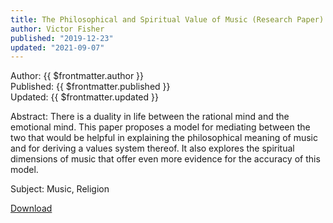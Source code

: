 ```yaml
---
title: The Philosophical and Spiritual Value of Music (Research Paper)
author: Victor Fisher
published: "2019-12-23"
updated: "2021-09-07"
---
```


Author: {{ $frontmatter.author }}  
Published: {{ $frontmatter.published }}  
Updated: {{ $frontmatter.updated }}

Abstract: There is a duality in life between the rational mind and the emotional mind. This paper proposes a model for mediating between the two that would be helpful in explaining the philosophical meaning of music and for deriving a values system thereof. It also explores the spiritual dimensions of music that offer even more evidence for the accuracy of this model.

Subject: Music, Religion

<a href="/the-philosophical-and-spiritual-value-of-music.pdf" target="_blank" rel="noreferrer noopener">Download</a>